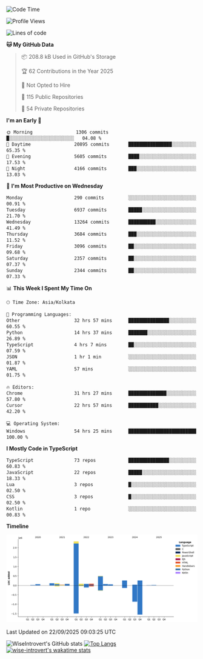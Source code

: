 <!--START_SECTION:waka-->
![Code Time](http://img.shields.io/badge/Code%20Time-4%2C285%20hrs%207%20mins-blue)

![Profile Views](http://img.shields.io/badge/Profile%20Views-8-blue)

![Lines of code](https://img.shields.io/badge/From%20Hello%20World%20I%27ve%20Written-4.1%20million%20lines%20of%20code-blue)

**🐱 My GitHub Data** 

> 📦 208.8 kB Used in GitHub's Storage 
 > 
> 🏆 62 Contributions in the Year 2025
 > 
> 🚫 Not Opted to Hire
 > 
> 📜 115 Public Repositories 
 > 
> 🔑 54 Private Repositories 
 > 
**I'm an Early 🐤** 

```text
🌞 Morning                1306 commits        █░░░░░░░░░░░░░░░░░░░░░░░░   04.08 % 
🌆 Daytime                20895 commits       ████████████████░░░░░░░░░   65.35 % 
🌃 Evening                5605 commits        ████░░░░░░░░░░░░░░░░░░░░░   17.53 % 
🌙 Night                  4166 commits        ███░░░░░░░░░░░░░░░░░░░░░░   13.03 % 
```
📅 **I'm Most Productive on Wednesday** 

```text
Monday                   290 commits         ░░░░░░░░░░░░░░░░░░░░░░░░░   00.91 % 
Tuesday                  6937 commits        █████░░░░░░░░░░░░░░░░░░░░   21.70 % 
Wednesday                13264 commits       ██████████░░░░░░░░░░░░░░░   41.49 % 
Thursday                 3684 commits        ███░░░░░░░░░░░░░░░░░░░░░░   11.52 % 
Friday                   3096 commits        ██░░░░░░░░░░░░░░░░░░░░░░░   09.68 % 
Saturday                 2357 commits        ██░░░░░░░░░░░░░░░░░░░░░░░   07.37 % 
Sunday                   2344 commits        ██░░░░░░░░░░░░░░░░░░░░░░░   07.33 % 
```


📊 **This Week I Spent My Time On** 

```text
🕑︎ Time Zone: Asia/Kolkata

💬 Programming Languages: 
Other                    32 hrs 57 mins      ███████████████░░░░░░░░░░   60.55 % 
Python                   14 hrs 37 mins      ███████░░░░░░░░░░░░░░░░░░   26.89 % 
TypeScript               4 hrs 7 mins        ██░░░░░░░░░░░░░░░░░░░░░░░   07.59 % 
JSON                     1 hr 1 min          ░░░░░░░░░░░░░░░░░░░░░░░░░   01.87 % 
YAML                     57 mins             ░░░░░░░░░░░░░░░░░░░░░░░░░   01.75 % 

🔥 Editors: 
Chrome                   31 hrs 27 mins      ██████████████░░░░░░░░░░░   57.80 % 
Cursor                   22 hrs 57 mins      ███████████░░░░░░░░░░░░░░   42.20 % 

💻 Operating System: 
Windows                  54 hrs 25 mins      █████████████████████████   100.00 % 
```

**I Mostly Code in TypeScript** 

```text
TypeScript               73 repos            ███████████████░░░░░░░░░░   60.83 % 
JavaScript               22 repos            █████░░░░░░░░░░░░░░░░░░░░   18.33 % 
Lua                      3 repos             █░░░░░░░░░░░░░░░░░░░░░░░░   02.50 % 
CSS                      3 repos             █░░░░░░░░░░░░░░░░░░░░░░░░   02.50 % 
Kotlin                   1 repo              ░░░░░░░░░░░░░░░░░░░░░░░░░   00.83 % 
```



**Timeline**

![Lines of Code chart](https://raw.githubusercontent.com/wise-introvert/wise-introvert/master/assets/bar_graph.png)


 Last Updated on 22/09/2025 09:03:25 UTC
<!--END_SECTION:waka-->

![WiseIntrovert's GitHub stats](https://github-readme-stats.vercel.app/api?username=wise-introvert&count_private=true&show_icons=true)
[![Top Langs](https://github-readme-stats.vercel.app/api/top-langs/?username=wise-introvert&langs_count=10)](https://github.com/anuraghazra/github-readme-stats)
[![wise-introvert's wakatime stats](https://github-readme-stats.vercel.app/api/wakatime?username=wiseintrovert)](https://github.com/anuraghazra/github-readme-stats)
